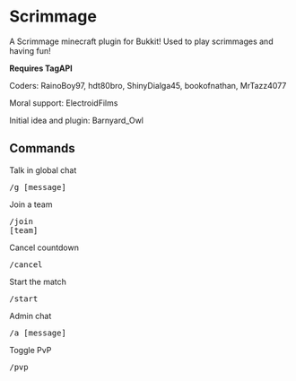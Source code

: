 Scrimmage
=========
A Scrimmage minecraft plugin for Bukkit! Used to play scrimmages and having fun!

__Requires TagAPI__

Coders: RainoBoy97, hdt80bro, ShinyDialga45, bookofnathan, MrTazz4077

Moral support: ElectroidFilms

Initial idea and plugin: Barnyard_Owl

Commands
--------
Talk in global chat
    <pre>/g [message]</pre>
Join a team
    <pre>/join [team]</pre>
Cancel countdown
    <pre>/cancel</pre>
Start the match
    <pre>/start</pre>
Admin chat
    <pre>/a [message]</pre>
Toggle PvP
    <pre>/pvp</pre>
